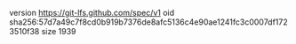 version https://git-lfs.github.com/spec/v1
oid sha256:57d7a49c7f8cd0b919b7376de8afc5136c4e90ae1241fc3c0007df1723510f38
size 1939
